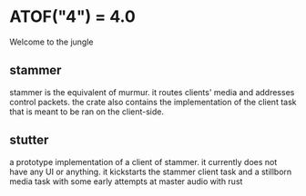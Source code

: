 # ATOF("4") = 4.0

Welcome to the jungle

## stammer

stammer is the equivalent of murmur. it routes clients' media and addresses
control packets. the crate also contains the implementation of the client task
that is meant to be ran on the client-side.

## stutter

a prototype implementation of a client of stammer. it currently does not have
any UI or anything. it kickstarts the stammer client task and a stillborn media
task with some early attempts at master audio with rust

